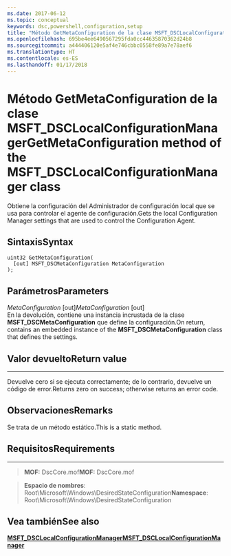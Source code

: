 ```yaml
---
ms.date: 2017-06-12
ms.topic: conceptual
keywords: dsc,powershell,configuration,setup
title: "Método GetMetaConfiguration de la clase MSFT_DSCLocalConfigurationManager"
ms.openlocfilehash: 695be4ee6490567295fda0cc44635870362d24b8
ms.sourcegitcommit: a444406120e5af4e746cbbc0558fe89a7e78aef6
ms.translationtype: HT
ms.contentlocale: es-ES
ms.lasthandoff: 01/17/2018
---
```

# <a name="getmetaconfiguration-method-of-the-msftdsclocalconfigurationmanager-class"></a><span data-ttu-id="3dec7-103">Método GetMetaConfiguration de la clase MSFT_DSCLocalConfigurationManager</span><span class="sxs-lookup"><span data-stu-id="3dec7-103">GetMetaConfiguration method of the MSFT_DSCLocalConfigurationManager class</span></span>

<span data-ttu-id="3dec7-104">Obtiene la configuración del Administrador de configuración local que se usa para controlar el agente de configuración.</span><span class="sxs-lookup"><span data-stu-id="3dec7-104">Gets the local Configuration Manager settings that are used to control the Configuration Agent.</span></span>

<a name="syntax"></a><span data-ttu-id="3dec7-105">Sintaxis</span><span class="sxs-lookup"><span data-stu-id="3dec7-105">Syntax</span></span>
------

```mof
uint32 GetMetaConfiguration(
  [out] MSFT_DSCMetaConfiguration MetaConfiguration
);
```

<a name="parameters"></a><span data-ttu-id="3dec7-106">Parámetros</span><span class="sxs-lookup"><span data-stu-id="3dec7-106">Parameters</span></span>
----------

<span data-ttu-id="3dec7-107">*MetaConfiguration* \[out\]</span><span class="sxs-lookup"><span data-stu-id="3dec7-107">*MetaConfiguration* \[out\]</span></span>  
<span data-ttu-id="3dec7-108">En la devolución, contiene una instancia incrustada de la clase **MSFT_DSCMetaConfiguration** que define la configuración.</span><span class="sxs-lookup"><span data-stu-id="3dec7-108">On return, contains an embedded instance of the **MSFT_DSCMetaConfiguration** class that defines the settings.</span></span>

## <a name="return-value"></a><span data-ttu-id="3dec7-109">Valor devuelto</span><span class="sxs-lookup"><span data-stu-id="3dec7-109">Return value</span></span>
------------

<span data-ttu-id="3dec7-110">Devuelve cero si se ejecuta correctamente; de lo contrario, devuelve un código de error.</span><span class="sxs-lookup"><span data-stu-id="3dec7-110">Returns zero on success; otherwise returns an error code.</span></span>

## <a name="remarks"></a><span data-ttu-id="3dec7-111">Observaciones</span><span class="sxs-lookup"><span data-stu-id="3dec7-111">Remarks</span></span>

<span data-ttu-id="3dec7-112">Se trata de un método estático.</span><span class="sxs-lookup"><span data-stu-id="3dec7-112">This is a static method.</span></span>

## <a name="requirements"></a><span data-ttu-id="3dec7-113">Requisitos</span><span class="sxs-lookup"><span data-stu-id="3dec7-113">Requirements</span></span>
------------
><span data-ttu-id="3dec7-114">**MOF:** DscCore.mof</span><span class="sxs-lookup"><span data-stu-id="3dec7-114">**MOF:** DscCore.mof</span></span>

><span data-ttu-id="3dec7-115">**Espacio de nombres**: Root\Microsoft\Windows\DesiredStateConfiguration</span><span class="sxs-lookup"><span data-stu-id="3dec7-115">**Namespace**: Root\Microsoft\Windows\DesiredStateConfiguration</span></span>


## <a name="see-also"></a><span data-ttu-id="3dec7-116">Vea también</span><span class="sxs-lookup"><span data-stu-id="3dec7-116">See also</span></span>


[<span data-ttu-id="3dec7-117">**MSFT_DSCLocalConfigurationManager**</span><span class="sxs-lookup"><span data-stu-id="3dec7-117">**MSFT_DSCLocalConfigurationManager**</span></span>](msft-dsclocalconfigurationmanager.md)


 

 



